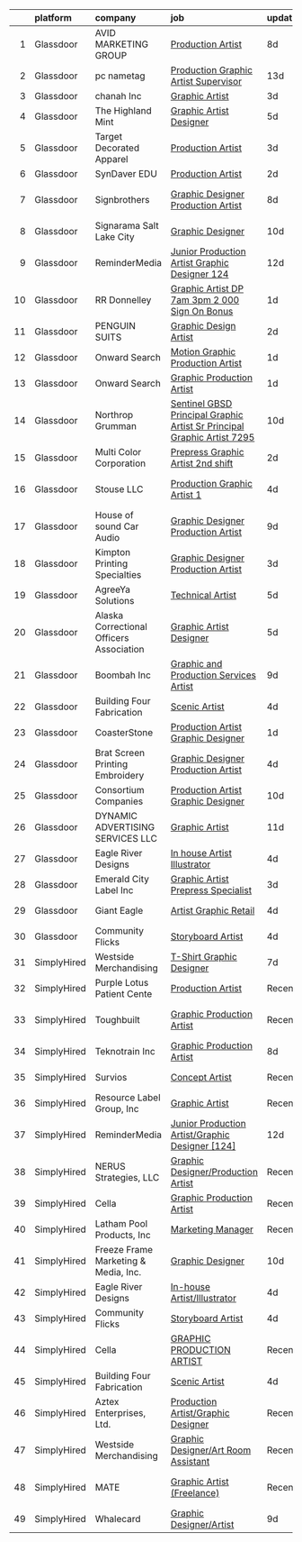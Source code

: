 

|    | platform    | company                                  | job                                                                                                                                                                                                                                                                                                                                                                                                                                                                                                                                                                                                                                                                                                                                                                                                                                                                                                                                                                                                                                                                                                                                                                                                                                                                                                                                                                                                                | update_time   | location               |
|---:|:------------|:-----------------------------------------|:-------------------------------------------------------------------------------------------------------------------------------------------------------------------------------------------------------------------------------------------------------------------------------------------------------------------------------------------------------------------------------------------------------------------------------------------------------------------------------------------------------------------------------------------------------------------------------------------------------------------------------------------------------------------------------------------------------------------------------------------------------------------------------------------------------------------------------------------------------------------------------------------------------------------------------------------------------------------------------------------------------------------------------------------------------------------------------------------------------------------------------------------------------------------------------------------------------------------------------------------------------------------------------------------------------------------------------------------------------------------------------------------------------------------|:--------------|:-----------------------|
|  1 | Glassdoor   | AVID MARKETING GROUP                     | [Production Artist](https://www.glassdoor.com/partner/jobListing.htm?pos=115&ao=1110586&s=58&guid=000001819ec694feae7bd79cee5f8136&src=GD_JOB_AD&t=SR&vt=w&ea=1&cs=1_43b17e13&cb=1656226223733&jobListingId=1007947394107&cpc=214153447B1391FC&jrtk=3-0-1g6fcd596jrp9801-1g6fcd59jk619800-e76a34bbe990b730--6NYlbfkN0A7V0KpZEibOia2R31KkKo-QS_Z_15RSZtpO6tRfXVCWUViCvfLr23bWvNSTicF_-9As8jhUDoEHvmHl8g7uz8qDaCgGbmrjkZ2_ri9Adf0WuHxKz1Go_mFGXyFtWUii7j89FgzLe04sVQ1bkhzt0ygUKFYH8dn8LNdfG5q0HOzOwHrOtQ0GHB-VM3nvMDLUiszqZpxpOX97ctDnto-B_Wue6QSQ7qtTyyf929FGxoVaeeAcTlqtMgifbgjALQknj_B91oW0apIy7-fUfghz5jvzr3HYjwRB-qP1Ji6MAkpgV1lwvDEoembeMW3wDOD-Sow0S7GG0vusCigo-9Qc2my8BAp57-n8aSGAtr8-xEijrajJSghF_ao80p5grSAlnJznINqYiBCLcIBERUPAHBS-OYJ2yWfREYKnn-vrGFWhRNcj50YMGq2ZYgZXMCjYAP80Hl5xk7kTu8Ro8nkHkdxzp2vlndXNNulaZYZ5bZjszLYEuk1htl3AsstJ73Q8gw%3D)                                                                                                                                                                                                                                                                                                                                                                                                                                                                                                                                                         | 8d            | Rocky Hill, CT         |
|  2 | Glassdoor   | pc nametag                               | [Production Graphic Artist Supervisor](https://www.glassdoor.com/partner/jobListing.htm?pos=125&ao=1110586&s=58&guid=000001819ec694feae7bd79cee5f8136&src=GD_JOB_AD&t=SR&vt=w&ea=1&cs=1_956e7d4f&cb=1656226223735&jobListingId=1007934080483&cpc=1D891ED3EFC3904E&jrtk=3-0-1g6fcd596jrp9801-1g6fcd59jk619800-3cd3e9a88b037b71--6NYlbfkN0DFd_m-NIxEdI9JF7hdQI8W9oUdxZLpU-FyRCny2N2m2r4NgZBvXEpIcr2CBnrzprmW0Zdn6zi9equiWg2qI_xlNop71XnpmfmQy2OiqOrNJLFOhCkejpbOZ227l1VKBetLbD2vPO5u7JBKIySx15IDV5IJI18aWeg62pMYFtHzzKfE6qOtsYIFBef3ltLwrt1ACVJbow9vbAzQtuOn9skXvIo-VvyPXrD3bgObRtt1LbRLDGS61KkR8jWro8vw1v8uQwV2CzyZVsBHwJi22zFRbdOLfZ4YtRSsNdWKws2j7AjNH8k80E5zVpgSl2-h1oZ07lrX9BAQVFZmCpV_H6O30DoKjeCiJkXhm6XKKel9Pogx5elP3YI83zj443WDc_XyBYxle-FjR84tPCbS90taEeIjwH68Nt7Yop0JEIMdVETInPylGAToEHbsK_p8FWMyqMYmCMeD95vOUQKo2io2a0FEsi3cUZT-V0kXxMut5ewBQlt-Cprgpt4XCoOklAed8C0cJDsipR8mO9zAw2Hg)                                                                                                                                                                                                                                                                                                                                                                                                                                                                                                                    | 13d           | Madison, WI            |
|  3 | Glassdoor   | chanah Inc                               | [Graphic Artist](https://www.glassdoor.com/partner/jobListing.htm?pos=128&ao=1110586&s=58&guid=000001819ec694feae7bd79cee5f8136&src=GD_JOB_AD&t=SR&vt=w&ea=1&cs=1_454deee9&cb=1656226223735&jobListingId=1007957923201&cpc=C19BE7EA145E205E&jrtk=3-0-1g6fcd596jrp9801-1g6fcd59jk619800-8641fa2e389c5b8a--6NYlbfkN0B6TcULZfb3cu0h-y8YhdfTDIi8jpfzA0mXp-9B58XZGH5IjzO1-VbNQe7AnQEc2c4RYOcQAiAWamkG5KxnCagQimeFcbeF6Xg9Utolzz4bdtHbGNCZ0SCtXp12PbEkEcDUsMR1gwDv4sWksON-ZsFYiZQ9243sMM_WspHxg7ooHNO9XNqz-UjtHZ5IFqfJ5s6q-kxegFeYxXVZ2Wmw3L0d3Tsv-SyXKuigzHqzANdfoK9Yvwb5MKoqmlCw8o_S6WtEUmeGK4LAZqKTm-81EebIPg6UEau_rjekUBk0VuzLA_QxDjisEpT-i_movc1o2c7HWKAdvJZbqpvwy1NCXTlAEQlCkjNW2Zr7h1v_zqJ5WkYlDN9UIVOHgr3uVeNlNYslCc8avSIkFr3HXBpglv1cLu5BjnmF5OnS7Z4K7vVve6ORPo1Rvt0GBHWapS_ZZyXFC2YTlIoJIZwz8ouUT4EooA7OIBrneewTU2KiP7vg2skGt6-OLB48)                                                                                                                                                                                                                                                                                                                                                                                                                                                                                                                                                                          | 3d            | Norfolk, VA            |
|  4 | Glassdoor   | The Highland Mint                        | [Graphic Artist Designer](https://www.glassdoor.com/partner/jobListing.htm?pos=105&ao=1110586&s=58&guid=000001819ec694feae7bd79cee5f8136&src=GD_JOB_AD&t=SR&vt=w&ea=1&cs=1_9c5af3f7&cb=1656226223731&jobListingId=1007952141053&cpc=52D3555E595CCC3C&jrtk=3-0-1g6fcd596jrp9801-1g6fcd59jk619800-f9a88ad3db57a4f1--6NYlbfkN0BsHqX8Afu_eJ8Q1rBzXm4CuWZjmkE2hpenEkbK9tDwXqNdZrrLNm8IeSAgN9xvxGlBMNj1ncYUSmpbyPSY3HEpdBdjW-x9OH8dS38HzAvCfD7CATaFAKTnE54GaB0cmsEACbbii1FxUHznHsC1-gw-VAztqKZ2ClrHCMK0slgme0ydQAL4WcbraMdl6fdsjLIv32INqvWVF0wuzrlOsbzIxLUoEciB6PI66V1yzNXJsQtsh3Y4J4Pywfn9CJwdge57g0hkdcAyqbQqvoksSAScs_3J8PE3CiihlJGC2tRfTMhu4NTHEomWrnrvXcsbisJ-QvMYsovppPNZG0wC3y9vcM13XEV4oERojDGZfMvBInwaBL06XYiY64Iqz9cehabdUqGeekCNeIb1tL3GrUGfQDgHEolfqLhYO4ZaRocOGvYqu8C6aG6Zkx4mvfV82xduqPoRhLQuvkIFxOfwZLgZm9xUF7sB4-oUzUqriNL4ipDi5LAgqJBJX1vSAUifmAznumtwSGvF2Q%3D%3D)                                                                                                                                                                                                                                                                                                                                                                                                                                                                                                                                     | 5d            | Melbourne, FL          |
|  5 | Glassdoor   | Target Decorated Apparel                 | [Production Artist](https://www.glassdoor.com/partner/jobListing.htm?pos=123&ao=1110586&s=58&guid=000001819ec694feae7bd79cee5f8136&src=GD_JOB_AD&t=SR&vt=w&ea=1&cs=1_dfa2710c&cb=1656226223734&jobListingId=1007957354561&cpc=F5E96E35A1725171&jrtk=3-0-1g6fcd596jrp9801-1g6fcd59jk619800-1a3b45e677a54cb2--6NYlbfkN0Bo_CM2a8GgFIiw_-9fb5ug3xmG_MFCzpxBl7ntROtVZZwkxXllnYUBhzsTqc9HtDgbkoWzaQyTD8_XaTgEbQv3-SqPWKERgS_tywJGKmf8eQuRLrDFduzydL0waq8QCLW0iRimbD2pB3Fdt6YqXlu_Q5nr5HDngECSopHhOxqwVou12V0qZJ5dw569GPS6PyB3Ua5eTjKzdkVK-CvxaY4MZpEfHGgRxgvzjT_awegbukYoC2KB8wyYH1waL3RrV2wpnMGfXbbzg9ldP8Ve6xvqlO5ENSixSi5m-8KYTPp1ckFgJ8VZ8LHHRdU2AXWU_kfVfCgm_eqjVM0E6095c0RA5NL-pCJwcfoWHJ3Ar6ayiM4uQ_yPXXBbFn0XAu2EceaBMyJVKdXnHwBPfIrBx5FeCAfURyXyH_0QqV1LjEnsARHIMiGXmRJc1nAck-ymK6rOxzoRnqp18r8G0dv3jCbor1UCVPRVTFhHmY9YVzZdrk23MUPGFINF)                                                                                                                                                                                                                                                                                                                                                                                                                                                                                                                                                                       | 3d            | Naperville, IL         |
|  6 | Glassdoor   | SynDaver EDU                             | [Production Artist](https://www.glassdoor.com/partner/jobListing.htm?pos=108&ao=1110586&s=58&guid=000001819ec694feae7bd79cee5f8136&src=GD_JOB_AD&t=SR&vt=w&ea=1&cs=1_4209fa60&cb=1656226223732&jobListingId=1007959794266&cpc=BCE4811A78D39AF3&jrtk=3-0-1g6fcd596jrp9801-1g6fcd59jk619800-a43dc77742617ea2--6NYlbfkN0B8Ea9IzWHgvEldr2XGk7v2A30IclDE8I3_NjpXVWuoojNYNMBBiVA_dYZsc_CuI53oo0u6hbSJoeXp7RBaLpbj4l-_UmnOqPu756_zRV69m-Q1AKX8ppu1fEzLpLPXSINszlS2WPcMrjnpib9jEUnLjutjqlmAWTG6-Ld0VXt_dArxFJe0SaJoW4eRjMqdCw-jLO52aRxXZ-0PF1Wf7-_iH7CF17QG-E0MzGwKJRGEyjoRHsXc0DBQfy-Njdgv5DSiSWt-itAQ1nBUfzQI_--W_4Q4hH2aP9vGtKMER4Ie5-LLENuLBRjLz9DVGr0H2zIi33kkoFOq9rierrO9np6v772NsgubT82XijzwzEtWSSlCaIp-WVbXv2G7xq7cHzlmGUIHMqy3isOqqqCdTe3NtdqVYAnTSxeT8s5PHktnSVRXcgSBdBgKtaB6tWL7LU_93Uk2WupVr5MWJCEYNbSLI25tEnuwbBh0e7fFGJwLmju_PAuLeA0a8eWdHnOCa3U%3D)                                                                                                                                                                                                                                                                                                                                                                                                                                                                                                                                                         | 2d            | Tampa, FL              |
|  7 | Glassdoor   | Signbrothers                             | [Graphic Designer Production Artist](https://www.glassdoor.com/partner/jobListing.htm?pos=112&ao=1110586&s=58&guid=000001819ec694feae7bd79cee5f8136&src=GD_JOB_AD&t=SR&vt=w&ea=1&cs=1_9d8999f5&cb=1656226223732&jobListingId=1007947707727&cpc=022796DF6CE1C9E6&jrtk=3-0-1g6fcd596jrp9801-1g6fcd59jk619800-3b984b60496ebe44--6NYlbfkN0ACccyFfUeZEWhzKtYpoaLcmomjXWL8izgaLOKzivMRCC-6YhmrBGzl6eJzelYjFDF3FNFHMwh8TWtaMjW1z7wdm0Rz4CzOzgiVrWIbMVmLx0vc922P8abZN1R881ZhDOwZY5x0z9AdWCM9Lkn_y8RntRyBh_e4K3VyHzcUopwRg7-UcXy6DViuAcPkL5p0d3d8J_HHpEQCIDRpqoR77hvQAj0dMPsTE_iB2OY34vtYTgNV5Qzc1Ug05_n5ha1kY-244u7w1UQ7GQflUMltK2g6mFZSuzmXzbilKiLsbWnGGfZwHK2m0AxBJx2nvi3bAzSBfMMjDwlAe412qgG1nSagnGoICWLKIsaX_PBF9NPeo9dBuc72R3fBrV4zKF-Bt34vdQQJS7uMMQlItjJg3DqOXjc8eq6P3GXG-ERU4Ki0-MuBEDtaTHbR4o6kmb8DlSYN0PEDOXAvmhOilQvZk9lUwyTm4PNp3C8HtHkV4fWH4a7Ibte3qn3NwNwUNYKviXw1jRcyQgxtDanPhvr5NhpYNerZ8dkQ4NU%3D)                                                                                                                                                                                                                                                                                                                                                                                                                                                                                                        | 8d            | Wall Township, NJ      |
|  8 | Glassdoor   | Signarama Salt Lake City                 | [Graphic Designer](https://www.glassdoor.com/partner/jobListing.htm?pos=118&ao=1110586&s=58&guid=000001819ec694feae7bd79cee5f8136&src=GD_JOB_AD&t=SR&vt=w&ea=1&cs=1_59c5f212&cb=1656226223734&jobListingId=1007943003103&cpc=FF950A86FEA5DF54&jrtk=3-0-1g6fcd596jrp9801-1g6fcd59jk619800-19706481237924a5--6NYlbfkN0Dx3r3E47sSe5bB3PIy1uzBZvlB7xy2NhfhZMlxQTsxrM9CNnVPR6P6JtBXNbjAjFcYmjflaaTuXWU3zqWuRh0bCTJWlJCYtS_oOOWTHzVtF6rzIX5w7GBlSlNv4s9oRYso8VcMP6C-dDzsVbHpDU0sEBxZeOAYAr-sRdSLbuQ13jjOAjyDjwAw1e5pExvFdZ0937JykorT8_hnswe3tWJlvDUzRZLdugssUDnJNadVvpJJYRCO7anSUPFS2WkiLIn_Ufu1PFU5R9EqT5WhbTE2sAP9iN1zxS662p5NwfoFfCWPVV2gLhkk_YxmPCjsEkD9ZFh3S4COw2DaXeDt_Vp9QBuqVuJGmHkThxZSbifmZ7ZNbjIpQUJAV7GqXB0J-Ph987IqkAVkScAKavv0GlzK3UMCvrALV8UxsDAnL0d51zvTtY6SJSNV_kAt3V78GNVTh0djiefE4Rt7D_m6rkLWwg9mkAkuG9zK5its9iLhJGnuoK3dEaxid2S4GLUhksc%3D)                                                                                                                                                                                                                                                                                                                                                                                                                                                                                                                                                          | 10d           | Salt Lake City, UT     |
|  9 | Glassdoor   | ReminderMedia                            | [Junior Production Artist Graphic Designer  124 ](https://www.glassdoor.com/partner/jobListing.htm?pos=124&ao=1110586&s=58&guid=000001819ec694feae7bd79cee5f8136&src=GD_JOB_AD&t=SR&vt=w&ea=1&cs=1_f2974d05&cb=1656226223735&jobListingId=1007936492396&cpc=8795CF9063CD573D&jrtk=3-0-1g6fcd596jrp9801-1g6fcd59jk619800-569d684d66484897--6NYlbfkN0BV5xWQvMmIkgUcdRWb7iWRWS4LnwJ0A4ASNg0KGqrukA_POA8ifgoOj7ZHGRdIKnJM5Akv8CTLubbgm39frLjI6SW68wxRZ1sDCXhijtVGwGl9pRDfP47KOcAfa8RcWKCvRIKgRXTu8xs--URbPDi6al_OYfeBVj0B8e5CxHkjLpKmqZb1ZIUPCfsKVGg8okCABs3bxwAd5OcsijEabBMJDdeiuugyA4ykEj_GSaZmSxiIGhRjorojCRAU5g2tUmDufv7H86GsvbdgUNQYLt0zHMuYGfhhRvDQNDE7tq24WejqV_G77SFEAwx0ZfUjoig_RSUaL7Sdc39XpBR-95IV2vmpAxvaGgMI22miyE7RSWnOMYHaz3QPmFOOW3CBfbW7ivpHKTz4beOouhPvAL1H9SJBJ3Jd0067pDUSB-2aN1WArwJE2dSYyYkJi2Gm7W5oI4g7KWegP4-vCmkhTmnnpZ0cHtMehMvAk1DffkXWU8HlEIWkWnoGmq14cSOdxYwnlFh2CAsr18PlJ6JrFlfvpWrElz-CNDw%3D)                                                                                                                                                                                                                                                                                                                                                                                                                                                                                           | 12d           | Dallas, TX             |
| 10 | Glassdoor   | RR Donnelley                             | [Graphic Artist DP 7am   3pm   2 000 Sign On Bonus ](https://www.glassdoor.com/partner/jobListing.htm?pos=111&ao=1110586&s=58&guid=000001819ec694feae7bd79cee5f8136&src=GD_JOB_AD&t=SR&vt=w&cs=1_142a51f8&cb=1656226223732&jobListingId=1007962792214&cpc=451933188B21919D&jrtk=3-0-1g6fcd596jrp9801-1g6fcd59jk619800-1322ae7e52e04e34--6NYlbfkN0DQpuU7UE6yhN46mdqZaAMIaggdPPHg1fhRxyLNKUmHpxxgyMMziLTYg2mRwjzRr9Z72uA79F2RcJJudurGfkhp2JdPLrN5xqaSTgkler9i8PT_RHTVdAkQecjvryKD0CRyJaYM2j8CxpLxwuJY8ayU4RvSGoO2UoGOjzAoQBUmv6Zw86_f-cl572lAVogM1mhPDfwXSVS1JsF190oeEkAjXtKmVqsUMg7XRHj_j6v2nBiYYV2O8XXqys86OCQSU-Vr_0zRvrhQwYQAdPzTy3Eo8j4TdEnDJBFNTunAPM-czt5dElLfxyOoGu37maI2j6nOsbETHfmaQr9E0V8T8a6wWotCbcM0ODcXxZp1koQ1jopTUkMJ4HHaEe9elZ2QaT6RR_ixJe2obdmSYTEz3sQd4MdT8jVN5oK0uh4SzmWlgEWNyY_nSdAhE_g1AxTd0c_9kI1kNbMTjByVv7QOZV99UFs6mth1beCbAep3PuftKH2UcLush_GFmOhchl7j0KqLwN5BF1zlI8XhQ0ZOZYwvg9LCCE1VqDk50mshaednRgvP67165WgESz-bU088L1O96r1CRN3RvBk_CGjav2vXWF51UEphpUxeWnLV3MctLXuiP6d0-bTDN6Rwax4KTA_43IG1b8Y-Wqlm3Y9e4KBlaKUnE7immPY%3D)                                                                                                                                                                                                                                                                                                                                                             | 1d            | De Pere, WI            |
| 11 | Glassdoor   | PENGUIN SUITS                            | [Graphic Design Artist](https://www.glassdoor.com/partner/jobListing.htm?pos=110&ao=1110586&s=58&guid=000001819ec694feae7bd79cee5f8136&src=GD_JOB_AD&t=SR&vt=w&ea=1&cs=1_89359e1d&cb=1656226223732&jobListingId=1007959155764&cpc=F0881FB4B112A732&jrtk=3-0-1g6fcd596jrp9801-1g6fcd59jk619800-52b067a30563f82a--6NYlbfkN0CB1tmP7rfbaHtYFmPjg1Xv8BJr6DUbyz0HQmM4H563ApjD-MG1dLqWayF-9eCffFTHuXmeYWi04OAnqq_PvmI9AcSZ_5PNLSMazVTRKi6e2POAhGtWCaYuPoXtotOaaZf655DxSyF7M5vqYz0iWGQccmg1gnrVqStRt95FlvqWMiQ5hzaYVxs321qvL5b8tuznEZWyDCXuINsLl6rnrQQjEYDx7aNJoONtkOaLL632eRH92DTIUjDWtkfhTVFijC-wVxnhkwNL-5OeGp3hvtPqKwKrYsB599qYJk8awXwd6LIXEm5uT9I9wWlqna_DfR1h1-9E9ELKv9UjIpBEyHMDnCRgqGCE3cc58zPhCwZxbk_IYUFTt6mIvqkWxaKD4hu_02RDiKydqeqbe56kEvr5zewwu_MuKmF0BzXSYONs_vPcEbLI6ZiNViEQXDULeufhHP0mL8kLwBJDZJvhoX7Lah8027I0oi3Dx1Jkl9GmFoAkHcBU5L0WlYGEP6OmAZKWf_m7G6VkHQ%3D%3D)                                                                                                                                                                                                                                                                                                                                                                                                                                                                                                                                       | 2d            | Boerne, TX             |
| 12 | Glassdoor   | Onward Search                            | [Motion Graphic Production Artist](https://www.glassdoor.com/partner/jobListing.htm?pos=129&ao=1110586&s=58&guid=000001819ec694feae7bd79cee5f8136&src=GD_JOB_AD&t=SR&vt=w&cs=1_4cb53b96&cb=1656226223735&jobListingId=1007961833936&cpc=FAE5E775D180B2FB&jrtk=3-0-1g6fcd596jrp9801-1g6fcd59jk619800-e8e3ed6900b5bd0b--6NYlbfkN0B7YoEZZ2QAGDyEGGmBPAUWSHc1Mt3sMCn9FehKcWA3wwfxcx19LEZnY8Y4HGhdxxoQp0HmvOAT_UBjjWFVv8sKPGzeOsoHlhoPu-AF2LbWSgdmVQgi5Qvn9Dh61AkfJq-XkVTpI-rWPT3r_cl3LK-3vVnDhNDnEu_Ixs15ZP4QiagjAe7iI1NNhdG1kK3x2sL1g-0wUTDd_aKCOBHa8hUNQeM_DeNr41O_urdhA-baWhD6reavo1an2yrXbLlrkPy4NXQrelvkNE59kZjlUdtGCI0yT7hOmkI45_qZebXjV390Oso0SLbPc2a5w3AsEFaDdQk9VQ82XvpJt8P-7MYoxaHV6VB2PQQsxkHbo6znJlHHfKOTbSPo_VCJYiFPb_RSGawBGHdnj_ZoqW4o6lfpcb2Q3bR0H1h3L6rohdU1gR8vEBsE3hOA3-PDvBQPWtVWmtxNGLGbFJO_k70Yy7JaA6Q3GeOKVrMz_JmleK9VC-GkMk-5DiEC6TmcvReE0d-3R4dCz45DpJh8JeWlYZ9dz01E1cdkjGmntBK1EgVYkrCDAktaxAPWmvjLWn99NmcolS18gP8g_bniJlwRl8VeRwveeRRnexpvfOoDcOCxNND4OreBo99ZoiPQAWdchkXhR1IP6fcx7hWtgkbvlAb31cLDCDWVaqzEzaDOgBID2p3-lzpk1zbL7vQBJiSbPKiU1pRvQssgB3QjwxF-8CxnFSPxoKhPzg07PYPJWtvT_WvWwTQniQ_Hn2f5wLMD70QOQU7glRZj7L7vGaM_c3UUcusZlDJ8idHiED4a1c0eF2UKBhjoEpPydTWfelgdhSijBjO25QyZrYcokPW8mK8SHVeDPnpN6A_cHFh5lwdzLJC0-6dwqOpsx2g6R7Yiu-bC39XvKvkPd3Vl32Y1gsGlCZIduurBk2V1SUP0s-NVH47YKkX9at3L6vWnoscud3J_rGC7BYbBS6oo-0smJGyb8Q7Akw47hDGINpXjFXXevxkSnxur9abRdo_nMWcGiWDBiJnnCOMx6A%3D%3D) | 1d            | Sunnyvale, CA          |
| 13 | Glassdoor   | Onward Search                            | [Graphic Production Artist](https://www.glassdoor.com/partner/jobListing.htm?pos=121&ao=1110586&s=58&guid=000001819ec694feae7bd79cee5f8136&src=GD_JOB_AD&t=SR&vt=w&cs=1_6040306e&cb=1656226223734&jobListingId=1007961833945&cpc=1CBFC3E34E2A31FF&jrtk=3-0-1g6fcd596jrp9801-1g6fcd59jk619800-52a3bdc584239610--6NYlbfkN0B7YoEZZ2QAGDyEGGmBPAUWSHc1Mt3sMCn9FehKcWA3wwfxcx19LEZnY8Y4HGhdxxoQp0HmvOAT_XSWVftCSIXpwlT1ZdzCRAzQFwBsv3pQzVgVeZhFRGW6TDONvPmEtm4WEfc8j3JSe6jUWdpPjjU7c0TObdrzGvsIVT2LTr4CMRl2u18QaV4UAWlVGP7b3Wu2yh4E07NC9gs6AcGJ0HFjcfHUE49NyNfqEkQdL4UDhRm3CwjAHmqQd5DJc6yldXX7K_15yHrYKd_YEmsUvp3Xsj5XOz0vH6rTo2AOv3WpcKxC-VlhG0P2nxqIYnZEr7qG8-j_8Ys6qAxzfF78Xos9F68ZDxd5qEtpRMtykoRskqqX0JZmAM1MaKwK4nJev72Thgv5EnieuRZix3jXsx7XDscoVfICjiX7QEIXqe0xR5uwYfw_myXZSndAsz4m7i4k58ME-JIAqMsVeJJ3EsbJ8W_f4mdh08PfgtnFtnektvWPr3UFBfxbbmk1VqKwPN-krqZaotY5YKTYgZYS40DPzEPxipeHZ5MY5QkAdtxgJuKwqQQsa6z75jeg3Xem2frDPcqylMg5ns9Se0MVBlGWjue2MM0DESt2waJ3wIy9wLu3ZWCXkf9tb9G8XIA-N7WwpA7Q55cYmzfVBU2DmhgWRDQc9madsj1Yv9rQYEYtUP_SybePLckhQtdYc0QTJ081l8UBFuodYTAbaT9BwdHJoYj3HyDoe56cO4RgM4Y2wj5YmajofpqNAO8Wo8LHwPzaoJ_Ov4OaACMTDu7929LaJSdYsGIPe7k2GsJDk4hU0yZ1fJatbtLDC8MJfiI7vM_qDhhmD7jGI8z4zzBvj_m6o4xlOW_KjAjQM0-5v-UTK8AjzQ1Kdhc0fgjMZwEi2Ay5rsRpXlsdT-EVJi5rvKhL4Uw5rFymjQ6kGOR1kie4n0X2_mYbDxklyqzBMKR0qveVau2zxBII_WMN-f1VrhNeqen7YWoHsbh96TM7cglL5MM2_DuWLlA4ISd10wfO-ac%3D)                      | 1d            | Sunnyvale, CA          |
| 14 | Glassdoor   | Northrop Grumman                         | [Sentinel  GBSD    Principal Graphic Artist  Sr  Principal Graphic Artist   7295](https://www.glassdoor.com/partner/jobListing.htm?pos=127&ao=1110586&s=58&guid=000001819ec694feae7bd79cee5f8136&src=GD_JOB_AD&t=SR&vt=w&cs=1_e5ff5661&cb=1656226223735&jobListingId=1007942082487&cpc=AC285F3A3ECA6BB0&jrtk=3-0-1g6fcd596jrp9801-1g6fcd59jk619800-fb09b5804222ee62--6NYlbfkN0DPf8Tf_oakpB62WadId2dzQiWExtALTi0lpCM--zHBL1trAzPQuAwgBbR8Ea4V3ZoCes4ieEJqZSyr87WPNz--y4c8Uj9nT64YuWJwiQMjVILnUVOZTuTzd3JxJRv5n_VWPT0rzkYdgDQi1x4xFZhwPPHupCebCdYnyL9cwfTM73CscxIL-EMGZfMRGc2FBCkPyMwfEL56wudAjJIr31r77gxrk6bzwZQhjCX4cd5yHVChTmj1cqu6y6lwkWUXayGn-kW45qjCAJfMDinZtIr7KD8RUDq2Aay8Zt9G71z6AlMLPKsR4cmRb-YNE7jWMVuMDlC04WS5r_RYcZlMButqK-6dMvAnQLJCCHCAN847q9VSIIq0ykGSLhYvRIPBhqMvEt9vo6QLKzszwd_9u70b-ONz2X21NTKg5t9yNMgZDXDUa2waSxcc3nQgT5-LYGip1BHEE83N3Yt7dT8RX8Bn6-UfB6zM_4j6qfsQyp22roXcEK04QE0UYAi7MI6DRW9vOPD1CZN99tL4MOkoQIJIrr2enbGfZ8q8y7FI3HzjAuqL-Q2SzKJXgi1JaA2JvSh4pSy4QgteiqyseTWbzJGisd3NiukbkR7dWu3vtVCGEh4oG_rA73-b39GT19P4xMOlGimqU58_VpYQfA6qYejSrN-r11KPdcVCt_Qc6L9LoPv7sLP_a5vddSa8NwdjHeGHGm-AIleiseEUHR-bk_DIRD7jmrRBxuTlSkQ041jnel5-Qa0KLO0MF5773jicrVZluRwi_2DZlBfEj0VXk0Mh1kG-WckuormtiMN2eCp6U72GkXwlOrODgEFQV9TDJSMcuNcn05Dt8vAhwbA7Hk7B1supmu085uf3OCQ9GqeIHEYB5v_LZsQ4)                                                                                                              | 10d           | Roy, UT                |
| 15 | Glassdoor   | Multi Color Corporation                  | [Prepress   Graphic Artist   2nd shift](https://www.glassdoor.com/partner/jobListing.htm?pos=104&ao=1110586&s=58&guid=000001819ec694feae7bd79cee5f8136&src=GD_JOB_AD&t=SR&vt=w&ea=1&cs=1_45228a7d&cb=1656226223731&jobListingId=1007960289847&cpc=968C91D10CA48408&jrtk=3-0-1g6fcd596jrp9801-1g6fcd59jk619800-f38f8feef0facee9--6NYlbfkN0C98TF6Jit25pNKOI199ceytGDUwlCrNqkkbNVnFZDV6u5Vij61szqI_E2WbPgQ55xNTAOpnXH7UQfswr-bCTZieD8S5aKCJ3toVyebaERmHDrXEV16KWxPSyDpZoZSIPTiloa2okyn389QtcYi3DKmDoJ9Y7-iHnd-Xfl-YdDqdOg0xxM06R1UOhQ7wb55rGQ6mSBbTHmsQypwYdi5dkwXYISckJ3nx_YnC4xkAzEoFcWMvNlFwtePIMjhybc769qwKXYf145PpqeBA8PhWysrjALRFefJ4EiVTaA8ioZOyOfsZgafkIBpURKe18gEmLNdrP36A69dQFiVOwweijOXdgTdNrhRR3vgjzh7IgKQM4EF7a4RJiRAg1V5AmMSD1e6y7GP90DEO7vSpf9MOcxkBYo8920lJojDaJF4tn3-wv8cp-KVpN896GvL-5y-CJV4OfZ-0gtCfoxoV01ApjNipdgmSfNQdPqan7wtV9x5eqHuk9TJxpQBBf1QmrIDHocSp-mpjubhsdkiGG9KB4K-XJfOPKEH2Qg%3D)                                                                                                                                                                                                                                                                                                                                                                                                                                                                                                     | 2d            | Bowling Green, KY      |
| 16 | Glassdoor   | Stouse  LLC                              | [Production Graphic Artist 1](https://www.glassdoor.com/partner/jobListing.htm?pos=101&ao=1110586&s=58&guid=000001819ec694feae7bd79cee5f8136&src=GD_JOB_AD&t=SR&vt=w&ea=1&cs=1_634991a9&cb=1656226223731&jobListingId=1007954437913&cpc=5467A3DC950EA7AB&jrtk=3-0-1g6fcd596jrp9801-1g6fcd59jk619800-23950b3b5964e247--6NYlbfkN0ADSc9Aw7WcSLko5KXn6noZ6W2YZHZpIKF3H51IBcUglNYHyxzYln0m69qwNxwTPZ09eAuZjGJ26MZh8UxM4OlQ5MMmyH86DulKRppUUKr9_jUIUguNAyaDVsfUUbTtKXPrjmsROYt3FPubCvPiKyGzvPcsrdqFmDS58AJ0A32o6U8UuwDZ1x8ZJVcG-oLHr8veeMCpzRgu-kcO3ugX1sV1osw__te5L4HdRIYGfq0I-kZsVEdl4BmAIyOxH2pOxrQ5d_HNriJeXg4d_ul-bm3dHeWFeuTiHbjnGjv2OCp5G1JnPF5h1jzbIJXm7wWlHdLW0DgA5g8eQscz0KG_QLKyCreskumOEnF2gDIdcBnG7or9_1hk4XMzwTtk-6iCgTK3t7v2H1nz2ghAuBduXTCeyD2Zr4w1rxU2sIdu0OmofRO2nJtqrFKY4dZWqrotbS62MHyEOrw_sAQFtyr51v_nyo5mHfLBuk4gfMXnXci5C9aJG13iCMo_F0n2l_vWWH3g7pul-2K9wjK9_wk1AjNyDjF-EVEQv6nBOnUhobVHeF63UiANBjvmOzauiBD-8rvwNTdsm9TE1kVn4J88MQsI)                                                                                                                                                                                                                                                                                                                                                                                                                                                             | 4d            | New Century, KS        |
| 17 | Glassdoor   | House of sound Car Audio                 | [Graphic Designer Production Artist](https://www.glassdoor.com/partner/jobListing.htm?pos=107&ao=1110586&s=58&guid=000001819ec694feae7bd79cee5f8136&src=GD_JOB_AD&t=SR&vt=w&ea=1&cs=1_144387ec&cb=1656226223732&jobListingId=1007945365513&cpc=618B7C2C2BCBC227&jrtk=3-0-1g6fcd596jrp9801-1g6fcd59jk619800-f53c92ecf7321bcd--6NYlbfkN0CzcDFs8cjNZITHzPaspPYUdxCTppyanGLeq-qEeiOFH5LHG5fJtyY_Z60xetXUmzhFSJq9XRukMQ2MlirTA0TYfbYRVr6yhAnm9BP_UmcLUD8cIFgeT__W1_n6p8KBJmE1hC36HuCzelT27DL3aDvpuKyr2yWrWUEBOMVIfKzbFFpTxH8dl5--DGKKqEf4d8DXTE_ftBvKGr53JBRJmgo3wwyBaNo7dfm6rw1m1VPAJxb2QZQeyoSU-7qBtXlB681o5XpmgX47xgV9eqGq900Ez7bWpAwHeEtd3JPyVcqMXBmN66a9U1-74s205nEqHxn1oqUh9JUW9lLPXpUR9kcz0S5h0K7j-W03uy9T3iEuEX2asZLqN1g2aLQyqKq1yDkbt31RzRqCn0iWztT4FwrApd9gd_VMXVi1IzMI-HGFizeIqxoaHRF8AYXD8-5mD-FYM5D2c0xiEr5LHbpGUv_Yi52eo3XR0rT7gLh5iznyDh-L3ZQv6YSftOEneCH_HU68mOWLw2br2YuuzM2jJRzL)                                                                                                                                                                                                                                                                                                                                                                                                                                                                                                                      | 9d            | Phoenix, AZ            |
| 18 | Glassdoor   | Kimpton Printing   Specialties           | [Graphic Designer Production Artist](https://www.glassdoor.com/partner/jobListing.htm?pos=113&ao=1110586&s=58&guid=000001819ec694feae7bd79cee5f8136&src=GD_JOB_AD&t=SR&vt=w&ea=1&cs=1_66edc194&cb=1656226223733&jobListingId=1007956921007&cpc=A0032DE20586B9BD&jrtk=3-0-1g6fcd596jrp9801-1g6fcd59jk619800-6d00c597b6b50ac5--6NYlbfkN0DZZww-p_mr8GWlqIRBY21Wjl_Fk3kglyx5_HcxykVqwQHnXXR0FP8amgtuvC5Iy90b6B08H2y3xAl15_T794I1Bf70SkH3kx6MB4-OfUx6EgGr_FVZ1vPiIojsWgSV0R3LJzo019abcBQ9yt4X77a5JtVCkUylT4Ak89CPBVoT--wdkDy_nv-66ZsuO-9pUK8YWfEPkFzK4CDMBUnf_dmYZlWnYI6XVvEOw5JiLwRn4KxVFt7cT6KOYAggImI8h4hQVmak1a-Sij1sjGFCRSe7cxiQviOIzlEePNoNw0kRQTwDaauB21UQqOkTojY8EbjIaKP2-J5lbZHg5l6CYsJa-GFC4K3kkd9oyaP1jwHTLnzXJDOlNr6-UTyAqrw60tE1CQOTxluHzmRdD3N2zJNfRc97tN4oRxdISvm9hqcUGUfqWw5E-6qIXG3Qsf06P2aUZoazQVZBqmT-Y3SgZ-pjJruGI2xJ6opPKJyK1IjjdCgWoJpZRlhKdjoT6-R2qlA%3D)                                                                                                                                                                                                                                                                                                                                                                                                                                                                                                                                        | 3d            | Macedonia, OH          |
| 19 | Glassdoor   | AgreeYa Solutions                        | [Technical Artist](https://www.glassdoor.com/partner/jobListing.htm?pos=130&ao=1110586&s=58&guid=000001819ec694feae7bd79cee5f8136&src=GD_JOB_AD&t=SR&vt=w&ea=1&cs=1_b7316abd&cb=1656226223735&jobListingId=1007951928158&cpc=9908D8D4413DBB8A&jrtk=3-0-1g6fcd596jrp9801-1g6fcd59jk619800-0e97c32089a08e2d--6NYlbfkN0Dwb_YIohz4zuU9-hizYTxpAJ9-qZQvsILXUPhgrrTAx5tS5Q7cYMYpo6ALWUQbQqPQiQ1qn7MmkWW37chkrsqLUFxmoGR0o3NHbhVPUXlHnJ0w3ZNtz9xp9hODUcuxehPfOLsRQhJ1sJhH3MYYD2quhXlc9D8fH-RjvVqMr76o7_mbbIfDg7xw2MtgTN1Zxq25Va3_nBswm8To4M9_p7wQN-m02iDQ4IO9VxFU94At85B0ao1UKhJE2BVSRqGAp78mGD6kdVNKLPGQe3yKLm6Fwgp-vQD5LvrYVzWtczOBTq27Vs_kKHDj_9394z4gKbsfKN2UP_QRDkNThWRv1sB1YaqDgm-gBNnXTYzFuZbYeVZLtkrRjXbc9-3GsOafvCcxmUDC91EWTH37GHdk1s1w-fRi7qAXrdoQGHkS53JMw-W9ibDi-Z7cDNE_ujF-d8-K6H66Rxqt-uDh0pJovZqPytFp4cdKn8KxGut9_-UR-X8h3b0Y7EZFICEvEZXUsYQ%3D)                                                                                                                                                                                                                                                                                                                                                                                                                                                                                                                                                          | 5d            | Remote                 |
| 20 | Glassdoor   | Alaska Correctional Officers Association | [Graphic Artist Designer](https://www.glassdoor.com/partner/jobListing.htm?pos=103&ao=1110586&s=58&guid=000001819ec694feae7bd79cee5f8136&src=GD_JOB_AD&t=SR&vt=w&ea=1&cs=1_5f6b15b4&cb=1656226223731&jobListingId=1007952249569&cpc=DC9BC4DEE5BC1459&jrtk=3-0-1g6fcd596jrp9801-1g6fcd59jk619800-94e583afedbbbe55--6NYlbfkN0A4hgeKHdLyHgzaskNEvl2xXMVaueUT71iJOYpLYISQUMokOAxkb6e4Rat-3GJQ70HFt29LOIq7UquAahj23gN0xrWNjbfhpS80-WovpHfnsHvXiAA4rVxNUIp7Bh_z5gOLAwBW6FEAZ5f5AmE8OZCcPHap64XK40CNafqkzdkVUKr_wFHGJQCdpYBo1TBtqwtm5VedMZjp08-8CPNkuTvKlZ1woP8EsJFMa7LGfy9lDNvC3aEYDwtnJHEq_ez_IZXdzBmZXsVeytITQdWFxO7j4dNtFrBjKPt_LVpy3W-WHCxzeiIg1yvY89sn84Z7UsREXrdAJZSWyV0WLfBus98ro6lchNDIEBKHhedF_ID38gGAm4hRdr8DMa1Oh5RVD6vmQ3zx62tN7Fb08sRVOmEi5oj4sV-rOpkN5OjY2vecRv8pQEq9XBqAbBsXnQ8SR7cHcPuaNFshbGNfiYU-D_ezSKfwztYbKNheLkC4MdKXsu1AUZBvRHVdiIHIcA7dpyua1U_bOnjjOg%3D%3D)                                                                                                                                                                                                                                                                                                                                                                                                                                                                                                                                     | 5d            | Anchorage, AK          |
| 21 | Glassdoor   | Boombah Inc                              | [Graphic and Production Services Artist](https://www.glassdoor.com/partner/jobListing.htm?pos=106&ao=1110586&s=58&guid=000001819ec694feae7bd79cee5f8136&src=GD_JOB_AD&t=SR&vt=w&ea=1&cs=1_8093f1c0&cb=1656226223731&jobListingId=1007944616728&cpc=A47415DDCBEBC78E&jrtk=3-0-1g6fcd596jrp9801-1g6fcd59jk619800-56833c0259884308--6NYlbfkN0DJNLXyEufzrLCsB8lPQojKdWCr81fqwHa7KLr3m6OgMurzeEHMPoDe24HG5-gAgf2xa39yPDRhT4m2J93iDUlSWSZ66DwoOZeHxGjCimDGgMRokuGmdpTU4e_7ArilCwvPyHsbLl4_QTYf34Yu9d9JRhooci7LxjBBWI3yskrKJX08BwYgyo4GEAzD5QazB9s1PeWKNr3qY-l45Gh1nIF-e7rvn-5vDmtvFPWaXHzobkuRR7nluh-siNXGRpFdWegyFzzEJm6YjKjtNF11v-FmDbCigopzc7Eihk6uc8kgh1LXKECWIe3DxAsXKq63vu34bU28afDweGKxg_lYBNL0h5XImGeviV7CwjOw6qnIUEMKt9QcU5_EAEA4WYMpPUYwyFeLBJX2OgcZXeMO5W6KzEtHTFfz26Muta66WxAtj7saoXoUBXionrc0EwKoBaDsyUsGwkwTRYwiT2OIO42Ic5MOIHFt2vTglyZXAVm05B0imIfcgladfZczaC3TjB6R3irglwIOQRhBCQdY1Jn_rdOhB0uorIU%3D)                                                                                                                                                                                                                                                                                                                                                                                                                                                                                                    | 9d            | Yorkville, IL          |
| 22 | Glassdoor   | Building Four Fabrication                | [Scenic Artist](https://www.glassdoor.com/partner/jobListing.htm?pos=126&ao=1110586&s=58&guid=000001819ec694feae7bd79cee5f8136&src=GD_JOB_AD&t=SR&vt=w&ea=1&cs=1_2d161c2d&cb=1656226223735&jobListingId=1007953981578&cpc=E773D000C9BC26FA&jrtk=3-0-1g6fcd596jrp9801-1g6fcd59jk619800-d3ee0eeee4bb9e1a--6NYlbfkN0BgLSOkReIUc8AtKUAmUdccuF4z4T-0Om5DuLz3ndDivCUxPBUFoeIF-gv78OFS4CI_ONXxUsOa29_xCtlESnGj9sVpYrgAE2aNMLRo8RNfy-dXRExDcE6hbwZ-UnBiBchQPf32dIr6aNZglu8W4qbk1utX-W1kTqBmRaFBSR39x5ZmXdPewvlojXcrpzLBsroycZeRKI1Tut0boqjjmidXlv5dlF8HyfIm4dtjX6oejAXmiIsnkTPQBYLtIkJhwWxhWYgo2KwZQNmnt_Q4akfUPhit0uSXueIX2ES-ySCABY5HQtNrMs_1aM6AEQZJc6csXpeIFz7y-hOsDVS8g6HSDRrB4H4PApQc6OtXJKEks0fHtJbzfGTUaa-FSxC0b_zmXEvZC6cB6XlKnjAS7w6AHK_KFFN4Lbi7fto0s5IBK9WtuN6uEufKvUe-6snsMQsRtonIbkolMTJs5tyWGICGHD6kmoNF_AHXXFufSH15T-P5gCimoCvN)                                                                                                                                                                                                                                                                                                                                                                                                                                                                                                                                                                           | 4d            | Georgia                |
| 23 | Glassdoor   | CoasterStone                             | [Production Artist Graphic Designer](https://www.glassdoor.com/partner/jobListing.htm?pos=120&ao=1110586&s=58&guid=000001819ec694feae7bd79cee5f8136&src=GD_JOB_AD&t=SR&vt=w&ea=1&cs=1_167d030b&cb=1656226223734&jobListingId=1007961900626&cpc=8CDBB1EC89CF7160&jrtk=3-0-1g6fcd596jrp9801-1g6fcd59jk619800-5544c9d67d1a7457--6NYlbfkN0AZiaPZyccuKjlre0e0RaBFeO48J0QExrO5hcuLctOVaEe4jn3sP_uCbGp2vNz_H8GdXJU6nuyx3a1XDbtq9dcclkgsAkqRhgXu2nEAYSKto00n4iO7zuToM2NoMEnpMw_Y9bbVBq_0Gc9elO23aHlIVhAWRYb-mFujaYdYyLRlGMXqKcDk4nEqcOdP8nPQQkE_3P8R2G-5y8DHaR01PVa3fsow79qjoxo1E0U5ch5D_SatBGyCzpssKFyI8WTWv1QXI-V-H0as0CNLzBVT-K_OOMCThdYklki4qsu5bTZmanb-FGGNAJitr1unqFZXuYA2BvtX2wbGPWZaHHDB_Cf3FQ1RJUs3tS1uBQ4ungvDTC6D6loKOhdzbOg9czc8LHif_1dnMzuGMwID5YKkwZs0_Uyph9C1FDXrDmeSHbqFqTI7v-2i7-72AAwWJjpey0SLtUkVVY33XOCn1MWDr__LFHTx9F9wq0GlBhhc3HxaGosV7IcPNXx5j3BWhyz3nB1LOVL4IfgrMw%3D%3D)                                                                                                                                                                                                                                                                                                                                                                                                                                                                                                                          | 1d            | Carmel, IN             |
| 24 | Glassdoor   | Brat Screen Printing   Embroidery        | [Graphic Designer Production Artist](https://www.glassdoor.com/partner/jobListing.htm?pos=122&ao=1110586&s=58&guid=000001819ec694feae7bd79cee5f8136&src=GD_JOB_AD&t=SR&vt=w&ea=1&cs=1_14969904&cb=1656226223734&jobListingId=1007953975258&cpc=ACBF47B84C432121&jrtk=3-0-1g6fcd596jrp9801-1g6fcd59jk619800-acffb71321bc217b--6NYlbfkN0CSn8bsR0tQjRvqCtnRazynTNO0D7cbzY-ittlBcKsKhKGT80qN1joQk0PB7Ur5oPRFbDBq5gl-MWn-9F-W17qmhIifJJ0GX04zVuprokILA1SnhXF1IUz8vFdw5jQhZz1rVeLwdpaersEhcocKPqFf4Ajsd0wFvnFqZRv6Pr7gBQUtHQGabllxoTE0Rl3r54iTP4WN-MS7bhiEAVDvY_LRXl84dmnbh-n-v1TTa2IGO0LlEeMhmN00gdaj9PpAdR2vmScNI0ElRdci3yKARMSe6qy0_NZv5BhW8iivm822Hw8-fUnlwfOh0NeLbzkg1vFlstp_2mRQs9au_HfTgn4ePRv-ksTGPg6eYn3mpSjSCqD4vRbCPL9FfTzeyzozMIqvH_ZYfp_54iQr6SJduPqgtdxRVwyhwmIEmHwlgvwLp8WEDmFYVnQ4cxqaXVkiBmoFgFEFdqIsufvEM0Bm3XYwzCA5bRzqA5dGlqJTfixzyplHDYOFFXWGXl4R1vL5BGk%3D)                                                                                                                                                                                                                                                                                                                                                                                                                                                                                                                                        | 4d            | Cincinnati, OH         |
| 25 | Glassdoor   | Consortium Companies                     | [Production Artist Graphic Designer](https://www.glassdoor.com/partner/jobListing.htm?pos=119&ao=1110586&s=58&guid=000001819ec694feae7bd79cee5f8136&src=GD_JOB_AD&t=SR&vt=w&ea=1&cs=1_dfab5897&cb=1656226223734&jobListingId=1007942214318&cpc=A356F292FF34F670&jrtk=3-0-1g6fcd596jrp9801-1g6fcd59jk619800-506a67244119922f--6NYlbfkN0D0u30uyU8UrH4N9UrvrkCCL8gZ34FroEwKSLxsKYSRWhM0uspWp6bixdnVSac31qPHouqcQZAjLoKQAKuJn6NKG0lRcy34BoTaQO1cIPW6mddGzyGwT-PUXHSbl7uMSkerGmJWdUp2a-ndFkl3z8dGZMNZAt4aHXtX3ELPSYpTBQsootWgPrgrwaJi_dfcup_MA4E6mYZKE0gJoGLT4j2g91W7d2f4vfZqM70YGFg9Js5F0rEDqU1Uwr0qLDXWSrS3ii52AEgHxX1tz0rTkwm0AWcfHUvEwkgTK51bFHDN_S91dpkHrbm6wPE_g7xGS5LW8fMwY7NmfmyD3ZU8jY_-pREVBHRxwyGkXb9VCgQWe3GRR_9_ur-UsQS2JFDRuy8nXahF5oT_HGvjzlP1pyUJV3_W8nnmklF38J-XRSm6AbIMw44tYZesEz-QyaVCKmCBHm3nhGdlmDKZROeFn6OM_YtZ_9wr_PIsjKccKGnRDuR29x4QYDI-xgfhuCuSoHpfQ_e52FWfMj3ZvUxw-Bgp)                                                                                                                                                                                                                                                                                                                                                                                                                                                                                                                      | 10d           | Edison, NJ             |
| 26 | Glassdoor   | DYNAMIC ADVERTISING SERVICES  LLC        | [Graphic Artist](https://www.glassdoor.com/partner/jobListing.htm?pos=109&ao=1110586&s=58&guid=000001819ec694feae7bd79cee5f8136&src=GD_JOB_AD&t=SR&vt=w&ea=1&cs=1_eddadd70&cb=1656226223732&jobListingId=1007939781646&cpc=4AF433014564FFC7&jrtk=3-0-1g6fcd596jrp9801-1g6fcd59jk619800-f873e6c0daefa6f0--6NYlbfkN0DdLn5tXN_RiyJSiFodarGZFJKa8s6F6AK0THPBWp05McNH5sQAMcv2-Y0dXIshIGlLRyA7qAWkD1Y0CgAQ4NBbz0y06c38D-8v4qHYHv47dK6lJKrcvqh9syE7v5_dDtWIIseAZFbpjVKg1WRHFEzxVGuOL8ypitP5NeplAybgj8ErghnJudI2BwAiKNmoeaSSt11YCxVtqMzUa-dADlg_S1bpICktyxEnC7PX9Sjn5kYwdCTWIvDN7aIeFaxMPzhoruJwWKSJlG8eu3WMAeznPtf7bEQlWXhQT3fmVyx44IUYlC_Lw9QJlYxLG_3vK_6fuuWRzpS0mc9vd_yQRH2vPb-CmpvPY8EN1aunDU70eLfxq_9vas4NvRTFBdw1y48B9JilMoDpG6orYhmxc0Y4I83nmWGUnipy4bSqpWjf5jqCpXkZgThjX79reYuuKVtdW29ASAIUJCNDX8ptTXBJmlIl9WDNbI9LNm31iHu-4RqtXXu9ZPEJRCRYjmN8wC8%3D)                                                                                                                                                                                                                                                                                                                                                                                                                                                                                                                                                            | 11d           | Wilkes-Barre, PA       |
| 27 | Glassdoor   | Eagle River Designs                      | [In house Artist Illustrator](https://www.glassdoor.com/partner/jobListing.htm?pos=116&ao=1110586&s=58&guid=000001819ec694feae7bd79cee5f8136&src=GD_JOB_AD&t=SR&vt=w&ea=1&cs=1_4efa6abd&cb=1656226223733&jobListingId=1007954518343&cpc=ABD31432EBADCA3A&jrtk=3-0-1g6fcd596jrp9801-1g6fcd59jk619800-86f28abf8f0b910c--6NYlbfkN0AKFOZb6CIbLWyB779ffnlvZ4f55tPLdhk7wrLQGczlHpdRSWFPFMPS5QX5fQqb8n40fxHT3oyNm_h7CTk-hLUFlqX6xNKwWGpsYGmI6WGxzlBzADMz02AuI7Twz0iAcIRqNw-IJ7whTAaQ8Ji1XTrtIm326HfaOqBQvU3twqtOu-r2nU4tokhJUiB6aANrbv7KIg6F3wAeUk98Npodyuoa2vBEGS1WEB4VMfkBYrBzPzcGakQqYCmu2s9a9xiovN7QeURtLrdb2Rkz-KkQ48Vjt8_E1CdHb65OzY8gA6rOh5De1RBkp9baXzRNmR-hlxg5RYEU962CogqzgFgN9OM0-0rJjUIq8_lvi_5UGUY9Aeqqi8mMsDSHkEx63MENJQ_i2q6KVPZ3rkGENp1LJoBJtNuIcECPzlLBj5pqrM-Bi7gF-8gCo6PeIfmm8SzQBagIymtsQ5LGMkjOiLtkG75JwQ1CsKAgkzGW68JVZ_pnE4NPiQeJXZpmYz3eEbrwCn8Cwq5vgg4KTQ%3D%3D)                                                                                                                                                                                                                                                                                                                                                                                                                                                                                                                                 | 4d            | Moab, UT               |
| 28 | Glassdoor   | Emerald City Label  Inc                  | [Graphic Artist Prepress Specialist](https://www.glassdoor.com/partner/jobListing.htm?pos=102&ao=1110586&s=58&guid=000001819ec694feae7bd79cee5f8136&src=GD_JOB_AD&t=SR&vt=w&ea=1&cs=1_b176b5a3&cb=1656226223731&jobListingId=1007956845930&cpc=7F406056C5176881&jrtk=3-0-1g6fcd596jrp9801-1g6fcd59jk619800-eff4f848c7906d14--6NYlbfkN0C2SVAOpOeIWQkPp9EeCSLxTLheLRty2uanDx8E9nXZ3mMSUdBgMf7rzj61rGOubWq_KrJ9MTnRL8lyw5xyTV3J7axUJjqpJ9KYwWFLYFRFRdnzALHHHGPVGYD57CGotGw2P1wZxZde9ZpGtr0yFHxckSAEGF4od0kyMiLRx_KXsw9UIrBpHT9T8sWpQlpcjKi4dpIcoMeQgOP_GuzGXu9857ZkCHwuampCmVbiPrw4Dh_CMWu_uRBeM7Bve1uxHSVFmKr9L94J4W11KYQQgfVmuLx_kJ7m0zoQ6BVMsXwRduHNxNElrRVqaOzR7t0rCMOVg0Gixbd_9wLdLuQzp1eOwgrpfBQA7wjmpJ075vGOPSHU7430YdPb7hyTXFrOcKUPairWYrfzvTz-pYLfxy_0lvMrRGMgAmtKutP8bNQ1AMEj44oGtRNHGvLXqSPxuaIlMRvWYsVU17bnzkSwV0ARISgMu5iDl3azrbgUuLrJrKwdyQA6BH9AjpcuQewF9ABvQyXce8BbBEGXbuEWp-Lv)                                                                                                                                                                                                                                                                                                                                                                                                                                                                                                                      | 3d            | Everett, WA            |
| 29 | Glassdoor   | Giant Eagle                              | [Artist  Graphic Retail](https://www.glassdoor.com/partner/jobListing.htm?pos=117&ao=1110586&s=58&guid=000001819ec694feae7bd79cee5f8136&src=GD_JOB_AD&t=SR&vt=w&cs=1_d2fe2b91&cb=1656226223733&jobListingId=1007955656883&cpc=654405A9B1E0A9F5&jrtk=3-0-1g6fcd596jrp9801-1g6fcd59jk619800-a54d45d18e568390--6NYlbfkN0B9Z5kUrYpJSl1jY-NmjPX7HlwbyZlOtE5lNuYxyWYp6_Kd1vY09tdQW75rfJYrLmtMUsXy9k5rzyAXmYvkE93g6ypNR53iovgSCeBLlDhCW7cTlQS-faZBIVd-OZpon_UCuSkA6UEi0CsH-1XnToFLlcG2FZ04o377ku3FpmchKaRjudh2yStZayKqzJjQfRaj6Ih0G10fvpREsLRF3JJG9OrikOZfRW5GtTbjsc9bYkz-Pun_QjRYet6PnNmvdKfy_Ogs4HCB4wTrVJl-uHmk3nqWk69q56w79Af1jfzgYuVWDoV2phYlbcFiZ_LssuPZhv7oh_3ex-ZDpYbqOiwZOCRoYVfq-qEg_sXdLwlJC08q5afmMOvOP_2EHXdyggcg45haw94m4LUnMQKzJZPKAC_81WF1zmHUKXnuSkgCEho21CjxAOAO4RlKiR_-fmiIK6spWrUYkTREE0Y0bVHEQlUCdjQtZeRQ15V3c4UJqCQL7jDWSDZk)                                                                                                                                                                                                                                                                                                                                                                                                                                                                                                                                                                       | 4d            | Columbus, OH           |
| 30 | Glassdoor   | Community Flicks                         | [Storyboard Artist](https://www.glassdoor.com/partner/jobListing.htm?pos=114&ao=1110586&s=58&guid=000001819ec694feae7bd79cee5f8136&src=GD_JOB_AD&t=SR&vt=w&ea=1&cs=1_3415fbb4&cb=1656226223733&jobListingId=1007955196929&cpc=6FC5BA77C9A4CD78&jrtk=3-0-1g6fcd596jrp9801-1g6fcd59jk619800-db332949f1dd04e8--6NYlbfkN0CgTQJ0CpjPMqlxlxOYU-sln3RHS1tpZQbkxPtLs4eXMhs81fbkEC4JF4aLxANJIv0MqSH2pzG5VXoyWiW8M34wj7qFOaLV0vmsewZ48Xb-w5Vhz6Q91aVJQy4WyS-FBZillFsXfPoZW9hHSc2rkzAE6_6pow2RcnAn6VI8fvuFWvQFBhfZ4H_aJ47HMFbyh3vGce93liKu1bNqNaoWfgNPFFYoleRnLxJc4kfc3DrNnlAhDBuQgOutcMhOP5pzhEufwvdj_4QSStNHdQ5GjgY-SGpvvsDl6y4_8vsOhhxXCz8STb4DJzZ-iJWb6zS489K5h-Sjk0QoYa2bokAkYRbgUX5OwiQ57Rf1C8VCBKQ8C3_WrojVshUyTAEVGizIeXaRncmiqBkEE8IhtKHjaoDz-x4B-ODDE4KAHsgPcDcrSGpu1Hb51W55DfoOsaWe-YEdu0RkeylxXYALC7TNHApkH1skg3GmafCQTpCP_J5zDQJkRPvl6tLjRf-ZRyy5B2fRZ5484LnnXA%3D%3D)                                                                                                                                                                                                                                                                                                                                                                                                                                                                                                                                           | 4d            | Maryland               |
| 31 | SimplyHired | Westside Merchandising                   | [T-Shirt Graphic Designer](https://www.simplyhired.com/job/v6CW3UFo0DxZ9IozesLWcJnPvHbJkD4X8HJxh3Vum9I309kFFt_vzg?q=graphic+artist)                                                                                                                                                                                                                                                                                                                                                                                                                                                                                                                                                                                                                                                                                                                                                                                                                                                                                                                                                                                                                                                                                                                                                                                                                                                                                | 7d            | Remote                 |
| 32 | SimplyHired | Purple Lotus Patient Cente               | [Production Artist](https://www.simplyhired.com/job/U0hnTHWaHaHzxd5d0iBKP7Tu-e04vIbM2Ust0TgcokTkiEbRbsFlVQ?q=graphic+artist)                                                                                                                                                                                                                                                                                                                                                                                                                                                                                                                                                                                                                                                                                                                                                                                                                                                                                                                                                                                                                                                                                                                                                                                                                                                                                       | Recently      | San Jose, CA           |
| 33 | SimplyHired | Toughbuilt                               | [Graphic Production Artist](https://www.simplyhired.com/job/UuxZoPBLnzsilDDArt4sYfShuWAGu2kcpeLEYXljVvqzJtULAdZq3w?q=graphic+artist)                                                                                                                                                                                                                                                                                                                                                                                                                                                                                                                                                                                                                                                                                                                                                                                                                                                                                                                                                                                                                                                                                                                                                                                                                                                                               | Recently      | Irvine, CA +1 location |
| 34 | SimplyHired | Teknotrain Inc                           | [Graphic Production Artist](https://www.simplyhired.com/job/XHT73fEPnM3TP-7hEVC461K4Ay9Xtq0uO8ftbb1BMwvccj5nl0w2Dg?q=graphic+artist)                                                                                                                                                                                                                                                                                                                                                                                                                                                                                                                                                                                                                                                                                                                                                                                                                                                                                                                                                                                                                                                                                                                                                                                                                                                                               | 8d            | Remote                 |
| 35 | SimplyHired | Survios                                  | [Concept Artist](https://www.simplyhired.com/job/2KUcC6QbUH6DDj8il_Kkjjvc8eGwbaIwuTiPIRRSFsPWvVqOIdYQOA?q=graphic+artist)                                                                                                                                                                                                                                                                                                                                                                                                                                                                                                                                                                                                                                                                                                                                                                                                                                                                                                                                                                                                                                                                                                                                                                                                                                                                                          | Recently      | Marina del Rey, CA     |
| 36 | SimplyHired | Resource Label Group, Inc                | [Graphic Artist](https://www.simplyhired.com/job/3ZQWqd0rRC-ztWNcqHwPt1_CsquiAxUBS3DKxOkaHvTObCqWeUmUQg?q=graphic+artist)                                                                                                                                                                                                                                                                                                                                                                                                                                                                                                                                                                                                                                                                                                                                                                                                                                                                                                                                                                                                                                                                                                                                                                                                                                                                                          | Recently      | Milpitas, CA           |
| 37 | SimplyHired | ReminderMedia                            | [Junior Production Artist/Graphic Designer [124]](https://www.simplyhired.com/job/edoliSyyKLQRyKCvSENwbvYx6n2CkEc4f87ZgAczwikI9-s3ljH18Q?q=graphic+artist)                                                                                                                                                                                                                                                                                                                                                                                                                                                                                                                                                                                                                                                                                                                                                                                                                                                                                                                                                                                                                                                                                                                                                                                                                                                         | 12d           | Austin, TX             |
| 38 | SimplyHired | NERUS Strategies, LLC                    | [Graphic Designer/Production Artist](https://www.simplyhired.com/job/YDVzbFUsEGuzO0i8scqy_MVwIK_7mIt-R5TfT46fwg0WIgGra5NOIQ?q=graphic+artist)                                                                                                                                                                                                                                                                                                                                                                                                                                                                                                                                                                                                                                                                                                                                                                                                                                                                                                                                                                                                                                                                                                                                                                                                                                                                      | Recently      | Salem, OR              |
| 39 | SimplyHired | Cella                                    | [Graphic Production Artist](https://www.simplyhired.com/job/V4AUc6r_eVedx1dmisxS_sH712sFahpdnFi1CVCdkC_H0NgbN0YSQw?q=graphic+artist)                                                                                                                                                                                                                                                                                                                                                                                                                                                                                                                                                                                                                                                                                                                                                                                                                                                                                                                                                                                                                                                                                                                                                                                                                                                                               | Recently      | Sunnyvale, CA          |
| 40 | SimplyHired | Latham Pool Products, Inc                | [Marketing Manager](https://www.simplyhired.com/job/dPT9JtrjiVR5UNpO4P3Nt4vqBLTeWHFe__NZky4UZgZ-JqxxoFePxw?q=graphic+artist)                                                                                                                                                                                                                                                                                                                                                                                                                                                                                                                                                                                                                                                                                                                                                                                                                                                                                                                                                                                                                                                                                                                                                                                                                                                                                       | Recently      | Latham, NY             |
| 41 | SimplyHired | Freeze Frame Marketing & Media, Inc.     | [Graphic Designer](https://www.simplyhired.com/job/BPgdTwugooRMys9iPBPtqSqkTYnjWRedvcmOYpiMi8ru56DCB72w7g?q=graphic+artist)                                                                                                                                                                                                                                                                                                                                                                                                                                                                                                                                                                                                                                                                                                                                                                                                                                                                                                                                                                                                                                                                                                                                                                                                                                                                                        | 10d           | Remote                 |
| 42 | SimplyHired | Eagle River Designs                      | [In-house Artist/Illustrator](https://www.simplyhired.com/job/ouExXmsiy2NbL1qYJZAbRGCPo5w7SHbpAKYQlhGRwrOCauIbP57FKA?q=graphic+artist)                                                                                                                                                                                                                                                                                                                                                                                                                                                                                                                                                                                                                                                                                                                                                                                                                                                                                                                                                                                                                                                                                                                                                                                                                                                                             | 4d            | Utah                   |
| 43 | SimplyHired | Community Flicks                         | [Storyboard Artist](https://www.simplyhired.com/job/htmqeAcrPfNNz9PRmdemAWx0xXIkzgwU_Hg71TNJtUEqb3WeGQIUbA?q=graphic+artist)                                                                                                                                                                                                                                                                                                                                                                                                                                                                                                                                                                                                                                                                                                                                                                                                                                                                                                                                                                                                                                                                                                                                                                                                                                                                                       | 4d            | Maryland               |
| 44 | SimplyHired | Cella                                    | [GRAPHIC PRODUCTION ARTIST](https://www.simplyhired.com/job/_B6ji92jQ5nEeUSq1POfgHgTab-uK39slpCwM0I_goiHZOEHEK4naw?q=graphic+artist)                                                                                                                                                                                                                                                                                                                                                                                                                                                                                                                                                                                                                                                                                                                                                                                                                                                                                                                                                                                                                                                                                                                                                                                                                                                                               | Recently      | Sunnyvale, CA          |
| 45 | SimplyHired | Building Four Fabrication                | [Scenic Artist](https://www.simplyhired.com/job/f0tL7jHdQ0ORyOhrfSKvZtb_xiskCjIvGZrXPlUb0Lfh_K-oN9LQrw?q=graphic+artist)                                                                                                                                                                                                                                                                                                                                                                                                                                                                                                                                                                                                                                                                                                                                                                                                                                                                                                                                                                                                                                                                                                                                                                                                                                                                                           | 4d            | Georgia                |
| 46 | SimplyHired | Aztex Enterprises, Ltd.                  | [Production Artist/Graphic Designer](https://www.simplyhired.com/job/sC8d_SVBOYitXOV81i7NZNGUwpD7_cbX7XjWw1pyZXPzLWIdgSptug?q=graphic+artist)                                                                                                                                                                                                                                                                                                                                                                                                                                                                                                                                                                                                                                                                                                                                                                                                                                                                                                                                                                                                                                                                                                                                                                                                                                                                      | Recently      | Remote                 |
| 47 | SimplyHired | Westside Merchandising                   | [Graphic Designer/Art Room Assistant](https://www.simplyhired.com/job/nPmTBZ5UTRulI4DrjuCMKCXwlW7mvZd5_k7zCf8iZnX3ptraQarbnQ?q=graphic+artist)                                                                                                                                                                                                                                                                                                                                                                                                                                                                                                                                                                                                                                                                                                                                                                                                                                                                                                                                                                                                                                                                                                                                                                                                                                                                     | Recently      | Remote                 |
| 48 | SimplyHired | MATE                                     | [Graphic Artist (Freelance)](https://www.simplyhired.com/job/0DJnr7H5QPjP6G292Zv43b_Hvi4yNpIFWqN_YMlrhz_btdjNhXFehQ?q=graphic+artist)                                                                                                                                                                                                                                                                                                                                                                                                                                                                                                                                                                                                                                                                                                                                                                                                                                                                                                                                                                                                                                                                                                                                                                                                                                                                              | Recently      | Los Angeles, CA        |
| 49 | SimplyHired | Whalecard                                | [Graphic Designer/Artist](https://www.simplyhired.com/job/AGePdIQFdwQEiSOG5o2WaseyOk4_8w-9RmFLQhAqUdi_u8PiSV9s4g?q=graphic+artist)                                                                                                                                                                                                                                                                                                                                                                                                                                                                                                                                                                                                                                                                                                                                                                                                                                                                                                                                                                                                                                                                                                                                                                                                                                                                                 | 9d            | Remote                 |